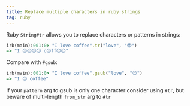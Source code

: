 ```yaml
---
title: Replace multiple characters in ruby strings
tag: ruby
---
```


Ruby `String#tr` allows you to replace characters or patterns in strings:

```ruby
irb(main):001:0> "I love coffee".tr("love", "😍")
=> "I 😍😍😍😍 c😍ff😍😍"
```

Compare with `#gsub`:

```ruby
irb(main):001:0> "I love coffee".gsub("love", "😍")
=> "I 😍 coffee"
```

If your `pattern` arg to gsub is only one character consider using `#tr`, but beware of multi-length `from_str` arg to `#tr`
